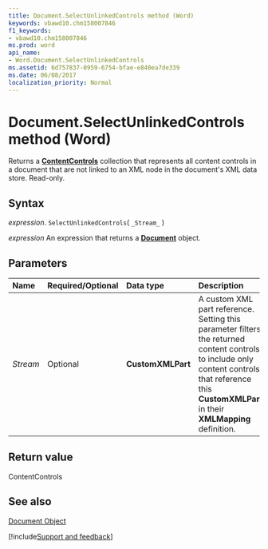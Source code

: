 ```yaml
---
title: Document.SelectUnlinkedControls method (Word)
keywords: vbawd10.chm158007846
f1_keywords:
- vbawd10.chm158007846
ms.prod: word
api_name:
- Word.Document.SelectUnlinkedControls
ms.assetid: 6d757837-0959-6754-bfae-e840ea7de339
ms.date: 06/08/2017
localization_priority: Normal
---
```



# Document.SelectUnlinkedControls method (Word)

Returns a  **[ContentControls](Word.ContentControls.md)** collection that represents all content controls in a document that are not linked to an XML node in the document's XML data store. Read-only.


## Syntax

_expression_. `SelectUnlinkedControls`( `_Stream_` )

 _expression_ An expression that returns a **[Document](Word.Document.md)** object.


## Parameters



|Name|Required/Optional|Data type|Description|
|:-----|:-----|:-----|:-----|
| _Stream_|Optional| **CustomXMLPart**|A custom XML part reference. Setting this parameter filters the returned content controls to include only content controls that reference this  **CustomXMLPart** in their **XMLMapping** definition.|

## Return value

ContentControls


## See also


[Document Object](Word.Document.md)

[!include[Support and feedback](~/includes/feedback-boilerplate.md)]